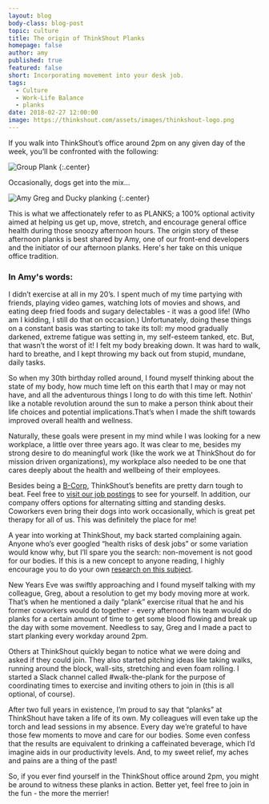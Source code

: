 ```yaml
---
layout: blog
body-class: blog-post
topic: culture
title: The origin of ThinkShout Planks
homepage: false
author: amy
published: true
featured: false
short: Incorporating movement into your desk job.
tags:
  - Culture
  - Work-Life Balance
  - planks
date: 2018-02-27 12:00:00
image: https://thinkshout.com/assets/images/thinkshout-logo.png
---
```


If you walk into ThinkShout’s office around 2pm on any given day of the week, you’ll be confronted with the following:

![Group Plank](/assets/images/blog/group_plank.jpg)
{:.center}

Occasionally, dogs get into the mix...

![Amy Greg and Ducky planking](/assets/images/blog/amy_greg_plank.jpg)
{:.center}

This is what we affectionately refer to as PLANKS; a 100% optional activity aimed at helping us get up, move, stretch, and encourage general office health during those snoozy afternoon hours. The origin story of these afternoon planks is best shared by Amy, one of our front-end developers and the initiator of our afternoon planks. Here's her take on this unique office tradition.

### In Amy's words:

I didn’t exercise at all in my 20’s. I spent much of my time partying with friends, playing video games, watching lots of movies and shows, and eating deep fried foods and sugary delectables - it was a good life! (Who am I kidding, I still do that on occasion.) Unfortunately, doing these things on a constant basis was starting to take its toll: my mood gradually darkened, extreme fatigue was setting in, my self-esteem tanked, etc. But, that wasn’t the worst of it! I felt my body breaking down. It was hard to walk, hard to breathe, and I kept throwing my back out from stupid, mundane, daily tasks.

So when my 30th birthday rolled around, I found myself thinking about the state of my body, how much time left on this earth that I may or may not have, and all the adventurous things I long to do with this time left. Nothin’ like a notable revolution around the sun to make a person think about their life choices and potential implications.That’s when I made the shift towards improved overall health and wellness.

Naturally, these goals were present in my mind while I was looking for a new workplace, a little over three years ago. It was clear to me, besides my strong desire to do meaningful work (like the work we at ThinkShout do for mission driven organizations), my workplace also needed to be one that cares deeply about the health and wellbeing of their employees.

Besides being a [B-Corp](https://www.bcorporation.net/b-the-change), ThinkShout’s benefits are pretty darn tough to beat. Feel free to [visit our job postings](https://thinkshout.com/careers/) to see for yourself. In addition, our company offers options for alternating sitting and standing desks. Coworkers even bring their dogs into work occasionally, which is great pet therapy for all of us. This was definitely the place for me!

A year into working at ThinkShout, my back started complaining again. Anyone who’s ever googled “health risks of desk jobs” or some variation would know why, but I’ll spare you the search: non-movement is not good for our bodies. If this is a new concept to anyone reading, I highly encourage you to do your own [research on this subject](https://www.washingtonpost.com/national/health-science/desk-jobs-can-be-killers-literally/2013/07/15/ce61f9e8-e59b-11e2-aef3-339619eab080_story.html?utm_term=.40278eb34940).

New Years Eve was swiftly approaching and I found myself talking with my colleague, Greg, about a resolution to get my body moving more at work. That’s when he mentioned a daily “plank” exercise ritual that he and his former coworkers would do together - every afternoon his team would do planks for a certain amount of time to get some blood flowing and break up the day with some movement. Needless to say, Greg and I made a pact to start planking every workday around 2pm.

Others at ThinkShout quickly began to notice what we were doing and asked if they could join.  They also started pitching ideas like taking walks, running around the block, wall-sits, stretching and even foam rolling. I started a Slack channel called #walk-the-plank for the purpose of coordinating times to exercise and inviting others to join in (this is all optional, of course).

After two full years in existence, I’m proud to say that “planks” at ThinkShout have taken a life of its own. My colleagues will even take up the torch and lead sessions in my absence. Every day we’re grateful to have those few moments to move and care for our bodies. Some even confess that the results are equivalent to drinking a caffeinated beverage, which I’d imagine aids in our productivity levels. And, to my sweet relief, my aches and pains are a thing of the past!

So, if you ever find yourself in the ThinkShout office around 2pm, you might be around to witness these planks in action. Better yet, feel free to join in the fun - the more the merrier!
